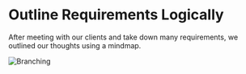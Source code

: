 # Outline Requirements Logically

After meeting with our clients and take down many requirements, we outlined our thoughts using a mindmap.

![Branching](https://guides.github.com/activities/hello-world/branching.png)
